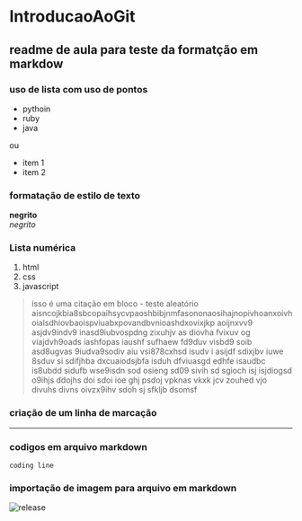 # IntroducaoAoGit

## readme de aula para teste da formatção em markdow

### uso de lista com uso de pontos

 * pythoin
 * ruby
 * java

 ou

 
- item 1  
- item 2

### formatação de estilo de texto
 **negrito**  
 *negrito*  

### Lista numérica

1. html
2. css
3. javascript

> isso é uma citação em bloco - teste aleatório 
>aisncojkbia8sbcopaihsycvpaoshbibjnmfasononaosihajnopivhoanxoivhoialsdhiovbaoispviuabxpovandbvnioashdxovixjkp aoijnxvv9 asjdv9indv9 inasd9iubvospdng zixuhjv as diovha fvixuv og viajdvh9oads iashfopas iaushf  sufhaew fd9duv  visbd9 soib asd8ugvas 9iudva9sodiv aiu vsi878cxhsd isudv i asijdf sdixjbv iuwe 8sduv si sdifjhba dxcuaiodsjbfa isduh dfviuasgd  edhfe isaudbc is8ubdd sidufb wse9isdn sod osieng sd09 sivih sd sgioch isj isjdiogsd o9ihjs ddojhs doi sdoi ioe ghj psdoj vpknas vkxk jcv zouhed vjo divuhs divns oivzx9ihv sdoh sj sfkljb dsomsf


### criação de um linha de marcação
---

### codigos em arquivo markdown
`coding line`

### importação de imagem para arquivo em markdown
![release](https://upload.wikimedia.org/wikipedia/commons/thumb/4/48/Markdown-mark.svg/800px-Markdown-mark.svg.png)